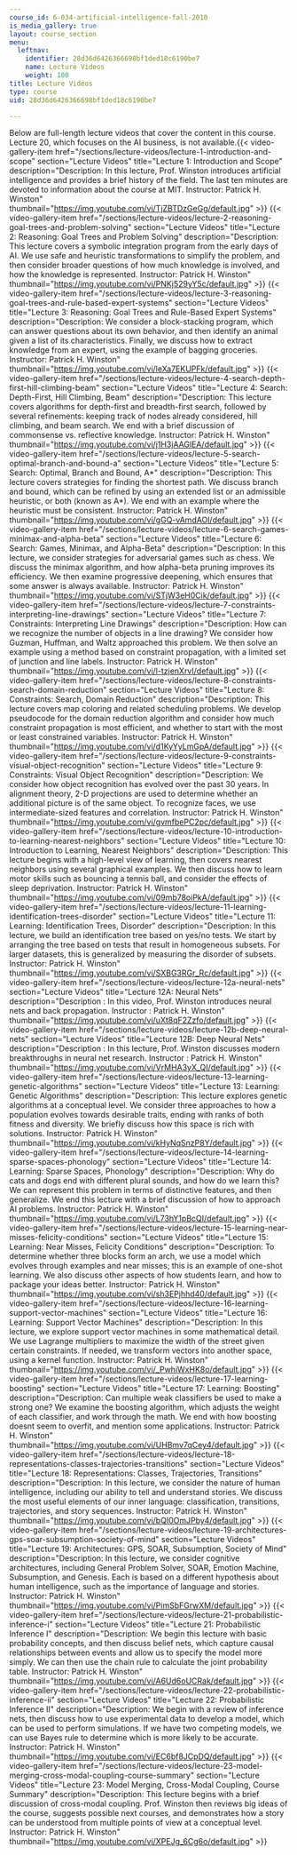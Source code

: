 ```yaml
---
course_id: 6-034-artificial-intelligence-fall-2010
is_media_gallery: true
layout: course_section
menu:
  leftnav:
    identifier: 28d36d6426366698bf1ded18c6190be7
    name: Lecture Videos
    weight: 100
title: Lecture Videos
type: course
uid: 28d36d6426366698bf1ded18c6190be7

---
```


Below are full-length lecture videos that cover the content in this course. Lecture 20, which focuses on the AI business, is not available.{{< video-gallery-item href="/sections/lecture-videos/lecture-1-introduction-and-scope" section="Lecture Videos" title="Lecture 1: Introduction and Scope" description="Description: In this lecture, Prof. Winston introduces artificial intelligence and provides a brief history of the field.  The last ten minutes are devoted to information about the course at MIT. Instructor: Patrick H. Winston" thumbnail="https://img.youtube.com/vi/TjZBTDzGeGg/default.jpg" >}} {{< video-gallery-item href="/sections/lecture-videos/lecture-2-reasoning-goal-trees-and-problem-solving" section="Lecture Videos" title="Lecture 2: Reasoning: Goal Trees and Problem Solving" description="Description: This lecture covers a symbolic integration program from the early days of AI.  We use safe and heuristic transformations to simplify the problem, and then consider broader questions of how much knowledge is involved, and how the knowledge is represented. Instructor: Patrick H. Winston" thumbnail="https://img.youtube.com/vi/PNKj529yY5c/default.jpg" >}} {{< video-gallery-item href="/sections/lecture-videos/lecture-3-reasoning-goal-trees-and-rule-based-expert-systems" section="Lecture Videos" title="Lecture 3: Reasoning: Goal Trees and Rule-Based Expert Systems" description="Description: We consider a block-stacking program, which can answer questions about its own behavior, and then identify an animal given a list of its characteristics.  Finally, we discuss how to extract knowledge from an expert, using the example of bagging groceries. Instructor: Patrick H. Winston" thumbnail="https://img.youtube.com/vi/leXa7EKUPFk/default.jpg" >}} {{< video-gallery-item href="/sections/lecture-videos/lecture-4-search-depth-first-hill-climbing-beam" section="Lecture Videos" title="Lecture 4: Search: Depth-First, Hill Climbing, Beam" description="Description: This lecture covers algorithms for depth-first and breadth-first search, followed by several refinements: keeping track of nodes already considered, hill climbing, and beam search.  We end with a brief discussion of commonsense vs. reflective knowledge. Instructor: Patrick H. Winston" thumbnail="https://img.youtube.com/vi/j1H3jAAGlEA/default.jpg" >}} {{< video-gallery-item href="/sections/lecture-videos/lecture-5-search-optimal-branch-and-bound-a" section="Lecture Videos" title="Lecture 5: Search: Optimal, Branch and Bound, A\*" description="Description: This lecture covers strategies for finding the shortest path.  We discuss branch and bound, which can be refined by using an extended list or an admissible heuristic, or both (known as A*).  We end with an example where the heuristic must be consistent. Instructor: Patrick H. Winston" thumbnail="https://img.youtube.com/vi/gGQ-vAmdAOI/default.jpg" >}} {{< video-gallery-item href="/sections/lecture-videos/lecture-6-search-games-minimax-and-alpha-beta" section="Lecture Videos" title="Lecture 6: Search: Games, Minimax, and Alpha-Beta" description="Description: In this lecture, we consider strategies for adversarial games such as chess.  We discuss the minimax algorithm, and how alpha-beta pruning improves its efficiency.  We then examine progressive deepening, which ensures that some answer is always available. Instructor: Patrick H. Winston" thumbnail="https://img.youtube.com/vi/STjW3eH0Cik/default.jpg" >}} {{< video-gallery-item href="/sections/lecture-videos/lecture-7-constraints-interpreting-line-drawings" section="Lecture Videos" title="Lecture 7: Constraints: Interpreting Line Drawings" description="Description: How can we recognize the number of objects in a line drawing?  We consider how Guzman, Huffman, and Waltz approached this problem.  We then solve an example using a method based on constraint propagation, with a limited set of junction and line labels. Instructor: Patrick H. Winston" thumbnail="https://img.youtube.com/vi/l-tzjenXrvI/default.jpg" >}} {{< video-gallery-item href="/sections/lecture-videos/lecture-8-constraints-search-domain-reduction" section="Lecture Videos" title="Lecture 8: Constraints: Search, Domain Reduction" description="Description: This lecture covers map coloring and related scheduling problems.  We develop pseudocode for the domain reduction algorithm and consider how much constraint propagation is most efficient, and whether to start with the most or least constrained variables. Instructor: Patrick H. Winston" thumbnail="https://img.youtube.com/vi/d1KyYyLmGpA/default.jpg" >}} {{< video-gallery-item href="/sections/lecture-videos/lecture-9-constraints-visual-object-recognition" section="Lecture Videos" title="Lecture 9: Constraints: Visual Object Recognition" description="Description: We consider how object recognition has evolved over the past 30 years. In alignment theory, 2-D projections are used to determine whether an additional picture is of the same object. To recognize faces, we use intermediate-sized features and correlation. Instructor: Patrick H. Winston" thumbnail="https://img.youtube.com/vi/gvmfbePC2pc/default.jpg" >}} {{< video-gallery-item href="/sections/lecture-videos/lecture-10-introduction-to-learning-nearest-neighbors" section="Lecture Videos" title="Lecture 10: Introduction to Learning, Nearest Neighbors" description="Description: This lecture begins with a high-level view of learning, then covers nearest neighbors using several graphical examples.  We then discuss how to learn motor skills such as bouncing a tennis ball, and consider the effects of sleep deprivation. Instructor: Patrick H. Winston" thumbnail="https://img.youtube.com/vi/09mb78oiPkA/default.jpg" >}} {{< video-gallery-item href="/sections/lecture-videos/lecture-11-learning-identification-trees-disorder" section="Lecture Videos" title="Lecture 11: Learning: Identification Trees, Disorder" description="Description: In this lecture, we build an identification tree based on yes/no tests.  We start by arranging the tree based on tests that result in homogeneous subsets. For larger datasets, this is generalized by measuring the disorder of subsets. Instructor: Patrick H. Winston" thumbnail="https://img.youtube.com/vi/SXBG3RGr_Rc/default.jpg" >}} {{< video-gallery-item href="/sections/lecture-videos/lecture-12a-neural-nets" section="Lecture Videos" title="Lecture 12A: Neural Nets" description="Description : In this video, Prof. Winston introduces neural nets and back propagation. Instructor : Patrick H. Winston" thumbnail="https://img.youtube.com/vi/uXt8qF2Zzfo/default.jpg" >}} {{< video-gallery-item href="/sections/lecture-videos/lecture-12b-deep-neural-nets" section="Lecture Videos" title="Lecture 12B: Deep Neural Nets" description="Description : In this lecture, Prof. Winston discusses modern breakthroughs in neural net research. Instructor : Patrick H. Winston" thumbnail="https://img.youtube.com/vi/VrMHA3yX_QI/default.jpg" >}} {{< video-gallery-item href="/sections/lecture-videos/lecture-13-learning-genetic-algorithms" section="Lecture Videos" title="Lecture 13: Learning: Genetic Algorithms" description="Description: This lecture explores genetic algorithms at a conceptual level. We consider three approaches to how a population evolves towards desirable traits, ending with ranks of both fitness and diversity. We briefly discuss how this space is rich with solutions. Instructor: Patrick H. Winston" thumbnail="https://img.youtube.com/vi/kHyNqSnzP8Y/default.jpg" >}} {{< video-gallery-item href="/sections/lecture-videos/lecture-14-learning-sparse-spaces-phonology" section="Lecture Videos" title="Lecture 14: Learning: Sparse Spaces, Phonology" description="Description: Why do cats and dogs end with different plural sounds, and how do we learn this? We can represent this problem in terms of distinctive features, and then generalize. We end this lecture with a brief discussion of how to approach AI problems. Instructor: Patrick H. Winston" thumbnail="https://img.youtube.com/vi/L73hY1pBcQI/default.jpg" >}} {{< video-gallery-item href="/sections/lecture-videos/lecture-15-learning-near-misses-felicity-conditions" section="Lecture Videos" title="Lecture 15: Learning: Near Misses, Felicity Conditions" description="Description: To determine whether three blocks form an arch, we use a model which evolves through examples and near misses; this is an example of one-shot learning. We also discuss other aspects of how students learn, and how to package your ideas better. Instructor: Patrick H. Winston" thumbnail="https://img.youtube.com/vi/sh3EPjhhd40/default.jpg" >}} {{< video-gallery-item href="/sections/lecture-videos/lecture-16-learning-support-vector-machines" section="Lecture Videos" title="Lecture 16: Learning: Support Vector Machines" description="Description: In this lecture, we explore support vector machines in some mathematical detail. We use Lagrange multipliers to maximize the width of the street given certain constraints.  If needed, we transform vectors into another space, using a kernel function. Instructor: Patrick H. Winston" thumbnail="https://img.youtube.com/vi/_PwhiWxHK8o/default.jpg" >}} {{< video-gallery-item href="/sections/lecture-videos/lecture-17-learning-boosting" section="Lecture Videos" title="Lecture 17: Learning: Boosting" description="Description: Can multiple weak classifiers be used to make a strong one?  We examine the boosting algorithm, which adjusts the weight of each classifier, and work through the math. We end with how boosting doesnt seem to overfit, and mention some applications. Instructor: Patrick H. Winston" thumbnail="https://img.youtube.com/vi/UHBmv7qCey4/default.jpg" >}} {{< video-gallery-item href="/sections/lecture-videos/lecture-18-representations-classes-trajectories-transitions" section="Lecture Videos" title="Lecture 18: Representations: Classes, Trajectories, Transitions" description="Description: In this lecture, we consider the nature of human intelligence, including our ability to tell and understand stories. We discuss the most useful elements of our inner language: classification, transitions, trajectories, and story sequences. Instructor: Patrick H. Winston" thumbnail="https://img.youtube.com/vi/bQI0OmJPby4/default.jpg" >}} {{< video-gallery-item href="/sections/lecture-videos/lecture-19-architectures-gps-soar-subsumption-society-of-mind" section="Lecture Videos" title="Lecture 19: Architectures: GPS, SOAR, Subsumption, Society of Mind" description="Description: In this lecture, we consider cognitive architectures, including General Problem Solver, SOAR, Emotion Machine, Subsumption, and Genesis. Each is based on a different hypothesis about human intelligence, such as the importance of language and stories. Instructor: Patrick H. Winston" thumbnail="https://img.youtube.com/vi/PimSbFGrwXM/default.jpg" >}} {{< video-gallery-item href="/sections/lecture-videos/lecture-21-probabilistic-inference-i" section="Lecture Videos" title="Lecture 21: Probabilistic Inference I" description="Description: We begin this lecture with basic probability concepts, and then discuss belief nets, which capture causal relationships between events and allow us to specify the model more simply. We can then use the chain rule to calculate the joint probability table. Instructor: Patrick H. Winston" thumbnail="https://img.youtube.com/vi/A6Ud6oUCRak/default.jpg" >}} {{< video-gallery-item href="/sections/lecture-videos/lecture-22-probabilistic-inference-ii" section="Lecture Videos" title="Lecture 22: Probabilistic Inference II" description="Description: We begin with a review of inference nets, then discuss how to use experimental data to develop a model, which can be used to perform simulations. If we have two competing models, we can use Bayes rule to determine which is more likely to be accurate. Instructor: Patrick H. Winston" thumbnail="https://img.youtube.com/vi/EC6bf8JCpDQ/default.jpg" >}} {{< video-gallery-item href="/sections/lecture-videos/lecture-23-model-merging-cross-modal-coupling-course-summary" section="Lecture Videos" title="Lecture 23: Model Merging, Cross-Modal Coupling, Course Summary" description="Description: This lecture begins with a brief discussion of cross-modal coupling. Prof. Winston then reviews big ideas of the course, suggests possible next courses, and demonstrates how a story can be understood from multiple points of view at a conceptual level. Instructor: Patrick H. Winston" thumbnail="https://img.youtube.com/vi/XPEJg_6Cg6o/default.jpg" >}}